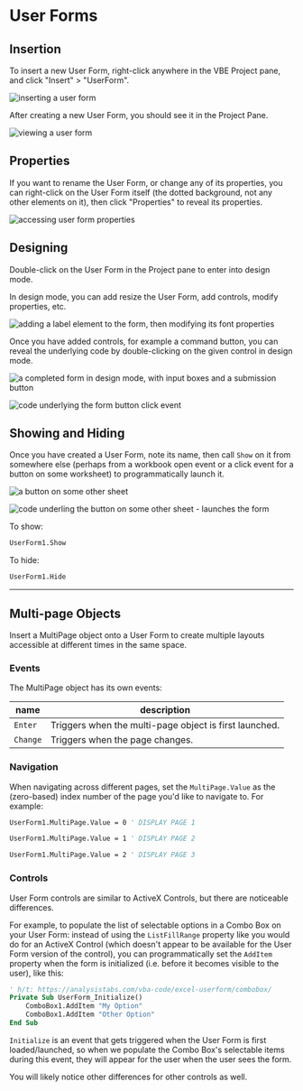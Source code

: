 # User Forms

## Insertion

To insert a new User Form, right-click anywhere in the VBE Project pane, and click "Insert" > "UserForm".

![inserting a user form](/img/notes/ms-excel/user-forms/insert-userform.png)

After creating a new User Form, you should see it in the Project Pane.

![viewing a user form](/img/notes/ms-excel/user-forms/new-userform.png)


## Properties

If you want to rename the User Form, or change any of its properties, you can right-click on the User Form itself (the dotted background, not any other elements on it), then click "Properties" to reveal its properties.

![accessing user form properties](/img/notes/ms-excel/user-forms/rename-userform.png)

## Designing

Double-click on the User Form in the Project pane to enter into design mode.

In design mode, you can add resize the User Form, add controls, modify properties, etc.

![adding a label element to the form, then modifying its font properties](/img/notes/ms-excel/user-forms/userform-label-font.png)


Once you have added controls, for example a command button, you can reveal the underlying code by double-clicking on the given control in design mode.

![a completed form in design mode, with input boxes and a submission button](/img/notes/ms-excel/user-forms/userform-design-mode.png)

![code underlying the form button click event](/img/notes/ms-excel/user-forms/userform-commandbutton-click-event.png)


## Showing and Hiding

Once you have created a User Form, note its name, then call `Show` on it from somewhere else (perhaps from a workbook open event or a click event for a button on some worksheet) to programmatically launch it.


![a button on some other sheet](/img/notes/ms-excel/user-forms/userform-launch.png)

![code underling the button on some other sheet - launches the form](/img/notes/ms-excel/user-forms/userform-show.png)

To show:

```vb
UserForm1.Show
```

To hide:

```vb
UserForm1.Hide
```

<hr>

## Multi-page Objects

Insert a MultiPage object onto a User Form to create multiple layouts accessible at different times in the same space.

### Events

The MultiPage object has its own events:

name | description
--- | ---
`Enter` | Triggers when the multi-page object is first launched.
`Change` | Triggers when the page changes.

### Navigation

When navigating across different pages, set the `MultiPage.Value` as the (zero-based) index number of the page you'd like to navigate to. For example:

```vb
UserForm1.MultiPage.Value = 0 ' DISPLAY PAGE 1

UserForm1.MultiPage.Value = 1 ' DISPLAY PAGE 2

UserForm1.MultiPage.Value = 2 ' DISPLAY PAGE 3
```

### Controls

User Form controls are similar to ActiveX Controls, but there are noticeable differences.

For example, to populate the list of selectable options in a Combo Box on your User Form: instead of using the `ListFillRange` property like you would do for an ActiveX Control (which doesn't appear to be available for the User Form version of the control), you can programmatically set the `AddItem` property when the form is initialized (i.e. before it becomes visible to the user), like this:

```vb
' h/t: https://analysistabs.com/vba-code/excel-userform/combobox/
Private Sub UserForm_Initialize()
    ComboBox1.AddItem "My Option"
    ComboBox1.AddItem "Other Option"
End Sub
```

`Initialize` is an event that gets triggered when the User Form is first loaded/launched, so when we populate the Combo Box's selectable items during this event, they will appear for the user when the user sees the form.

You will likely notice other differences for other controls as well.
